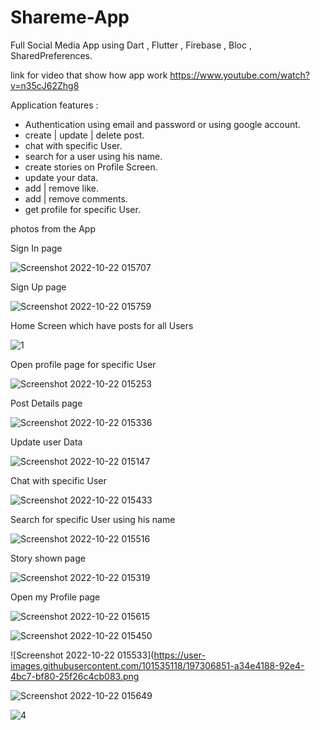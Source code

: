# Shareme-App
Full Social Media App using Dart , Flutter , Firebase , Bloc , SharedPreferences.

link for video that show how app work https://www.youtube.com/watch?v=n35cJ62Zhg8

Application features :
- Authentication using email and password or using google account.
- create | update | delete post.
- chat with specific User.
- search for a user using his name. 
- create stories on Profile Screen.
- update your data.
- add | remove like.
- add | remove comments.
- get profile for specific User. 

photos from the App

Sign In page

![Screenshot 2022-10-22 015707](https://user-images.githubusercontent.com/101535118/197306546-0cdbf53e-d8e6-4ad5-a21f-99245cb1b8ce.png)

Sign Up page

![Screenshot 2022-10-22 015759](https://user-images.githubusercontent.com/101535118/197306550-fe58bd6e-217d-4358-8bc0-72b8996717ff.png)

Home Screen which have posts for all Users 

![1](https://user-images.githubusercontent.com/101535118/197306559-50cd1b32-e4e2-418f-a369-9958307657de.png)

Open profile page for specific User

![Screenshot 2022-10-22 015253](https://user-images.githubusercontent.com/101535118/197306574-6d217816-e643-4914-a946-7f84751eac3d.png)

Post Details page

![Screenshot 2022-10-22 015336](https://user-images.githubusercontent.com/101535118/197306581-36e22c85-2d70-4f2d-9c15-e2b99e7f8f1c.png)

Update user Data

![Screenshot 2022-10-22 015147](https://user-images.githubusercontent.com/101535118/197306586-271f26d2-9baf-484c-8f10-2a19947e593c.png)

Chat with specific User

![Screenshot 2022-10-22 015433](https://user-images.githubusercontent.com/101535118/197306661-7bcdefa3-c7ce-4a82-8e73-05cd3c085abc.png)

Search for specific User using his name

![Screenshot 2022-10-22 015516](https://user-images.githubusercontent.com/101535118/197306680-346e1dbb-92e9-4a41-b183-d1785d560125.png)

Story shown page

![Screenshot 2022-10-22 015319](https://user-images.githubusercontent.com/101535118/197306692-80cb05a5-f50c-4ad1-bc12-5ad1481fdad2.png)

Open my Profile page 

![Screenshot 2022-10-22 015615](https://user-images.githubusercontent.com/101535118/197306713-de00bfbe-fdea-4948-912d-50d973129816.png)

![Screenshot 2022-10-22 015450](https://user-images.githubusercontent.com/101535118/197306835-76c5d09d-2055-4b58-9497-5bb091d696a9.png)

![Screenshot 2022-10-22 015533](https://user-images.githubusercontent.com/101535118/197306851-a34e4188-92e4-4bc7-bf80-25f26c4cb083.png

![Screenshot 2022-10-22 015649](https://user-images.githubusercontent.com/101535118/197306855-0369b4ca-be3f-4953-94f6-bda8abb37d14.png)

![4](https://user-images.githubusercontent.com/101535118/197306877-ca84a4ee-1611-4be4-86d9-ec2ff66f09a4.png)
